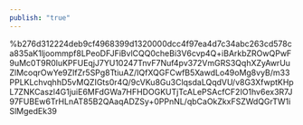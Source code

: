 ```yaml
---
publish: "true"
---
```

%b276d312224deb9cf4968399d1320000dcc4f97ea4d7c34abc263cd578ca835aK1ljoommpf8LPeoDFJFiBvlCQQ0cheBi3V6cvp4Q+iBArkbZROwQPwF9uMc0T9R0luKPFUEqjJ7YU10247TnvF7Nuf4pv372VmGRS3QqhXZyAwrUuZlMcoqrOwYe9ZIfZr5SPg8TtiuAZ/IQfXQGFCwfB5XawdLo49oMg8vyB/m33PPLKLchvqhhD5vMQZIGts0r4Q/9cVKu8Gu3ClqsdaLQqdVU/v8G3XfwptKHpL7ZNKCaszl4G1juiE6MFdGWa7HFHDOGKUTjTcALePSAcfCF2IO1hv6ex3R7J97FUBEw6TrHLnAT85B2QAaqADZSy+0PPnNL/qbCaOkZkxFSZWdQGrTW1iSlMgedEk39